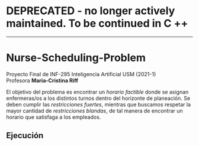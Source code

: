 # **DEPRECATED** - no longer actively maintained. To be continued in C ++

---

# Nurse-Scheduling-Problem
Proyecto Final de INF-295 Inteligencia Artificial USM (2021-1)  
Profesora **Maria-Cristina Riff**

El objetivo del problema es encontrar un *horario factible* donde se asignan enfermeras/os a los distintos turnos dentro del horizonte de planeación. Se deben cumplir las *restricciones fuertes*, mientras que buscamos respetar la mayor cantidad de *restricciones blandas*, de tal manera de encontrar un horario que satisfaga a los empleados.

Ejecución
-------
